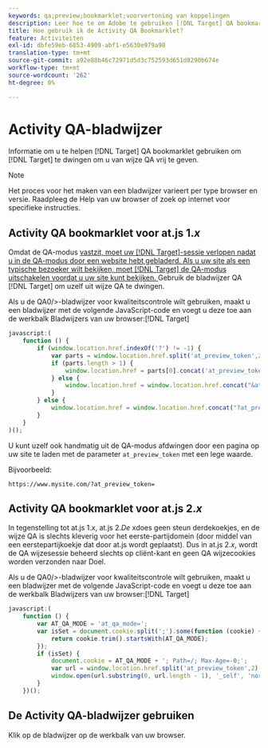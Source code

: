 ```yaml
---
keywords: qa;preview;bookmarklet;voorvertoning van koppelingen
description: Leer hoe te om Adobe te gebruiken [!DNL Target] QA bookmarklet to force [!DNL Target] om u van wijze vrij te geven QA.
title: Hoe gebruik ik de Activity QA Bookmarklet?
feature: Activiteiten
exl-id: dbfe59eb-6853-4909-abf1-e5630e979a98
translation-type: tm+mt
source-git-commit: a92e88b46c72971d5d3c752593d651d8290b674e
workflow-type: tm+mt
source-wordcount: '262'
ht-degree: 0%

---
```


# Activity QA-bladwijzer

Informatie om u te helpen [!DNL Target] QA bookmarklet gebruiken om [!DNL Target] te dwingen om u van wijze QA vrij te geven.

>[!NOTE]
>
>Het proces voor het maken van een bladwijzer varieert per type browser en versie. Raadpleeg de Help van uw browser of zoek op internet voor specifieke instructies.

## Activity QA bookmarklet voor at.js 1.*x*

Omdat de QA-modus [vastzit, moet uw [!DNL Target]-sessie verlopen nadat u in de QA-modus door een website hebt gebladerd. Als u uw site als een typische bezoeker wilt bekijken, moet [!DNL Target] de QA-modus uitschakelen voordat u uw site kunt bekijken. ](/help/c-activities/c-activity-qa/activity-qa.md) Gebruik de bladwijzer QA [!DNL Target] om uzelf uit wijze QA te dwingen.

Als u de QA0/>-bladwijzer voor kwaliteitscontrole wilt gebruiken, maakt u een bladwijzer met de volgende JavaScript-code en voegt u deze toe aan de werkbalk Bladwijzers van uw browser:[!DNL Target]

```javascript
javascript:(
    function () {
        if (window.location.href.indexOf('?') != -1) {
            var parts = window.location.href.split('at_preview_token',2);
            if (parts.length > 1) {
                window.location.href = parts[0].concat('at_preview_token=');
            } else {
                window.location.href = window.location.href.concat("&at_preview_token=")
            }
        } else {
            window.location.href = window.location.href.concat("?at_preview_token=")
        }
    }
)();
```

U kunt uzelf ook handmatig uit de QA-modus afdwingen door een pagina op uw site te laden met de parameter `at_preview_token` met een lege waarde.

Bijvoorbeeld:

`https://www.mysite.com/?at_preview_token=`

## Activity QA bookmarklet voor at.js 2.*x*

In tegenstelling tot at.js 1.*x*, at.js 2.*De* xdoes geen steun derdekoekjes, en de wijze QA is slechts kleverig voor het eerste-partijdomein (door middel van een eerstepartijkoekje dat door at.js wordt geplaatst). Dus in at.js 2.*x*, wordt de QA wijzesessie beheerd slechts op cliënt-kant en geen QA wijzecookies worden verzonden naar Doel.

Als u de QA0/>-bladwijzer voor kwaliteitscontrole wilt gebruiken, maakt u een bladwijzer met de volgende JavaScript-code en voegt u deze toe aan de werkbalk Bladwijzers van uw browser:[!DNL Target]

```javascript
javascript:(
    function () {
        var AT_QA_MODE = 'at_qa_mode=';
        var isSet = document.cookie.split(';').some(function (cookie) {
            return cookie.trim().startsWith(AT_QA_MODE);
        });
        if (isSet) {
            document.cookie = AT_QA_MODE + '; Path=/; Max-Age=-0;';
            var url = window.location.href.split('at_preview_token',2)[0];
            window.open(url.substring(0, url.length - 1), '_self', 'noreferrer');
        }
    })();
```

## De Activity QA-bladwijzer gebruiken

Klik op de bladwijzer op de werkbalk van uw browser.
